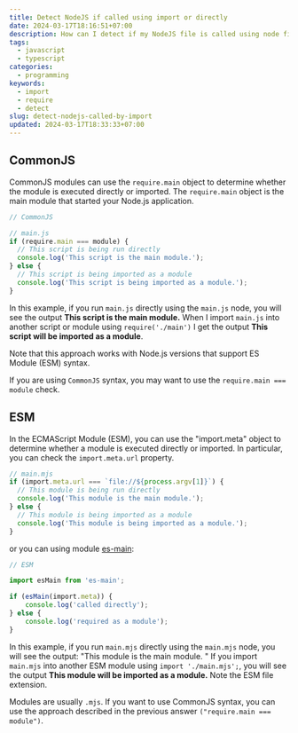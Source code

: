```yaml
---
title: Detect NodeJS if called using import or directly
date: 2024-03-17T18:16:51+07:00
description: How can I detect if my NodeJS file is called using node file path `node path-to-file` or `require('path-to-file')` or `import 'path-to-file'` ?
tags:
  - javascript
  - typescript
categories:
  - programming
keywords:
  - import
  - require
  - detect
slug: detect-nodejs-called-by-import
updated: 2024-03-17T18:33:33+07:00
---
```


## CommonJS

CommonJS modules can use the `require.main` object to determine whether the module is  executed directly or  imported. The `require.main` object is the main module that started your Node.js application.

```js
// CommonJS

// main.js
if (require.main === module) {
  // This script is being run directly
  console.log('This script is the main module.');
} else {
  // This script is being imported as a module
  console.log('This script is being imported as a module.');
}
```

In this example, if you run `main.js` directly using the `main.js` node, you will see the output **This script is the main module.** When I import `main.js` into another script or module using `require('./main')` I get the output **This script will be imported as a module**.

 Note that this approach works with Node.js versions that support ES Module (ESM) syntax.

 If you are using `CommonJS` syntax, you may want to use the `require.main === module` check.

## ESM

In the ECMAScript Module (ESM), you can use the "import.meta" object  to determine whether a module is  executed directly or  imported. In particular, you can check the `import.meta.url` property.

```ts
// main.mjs
if (import.meta.url === `file://${process.argv[1]}`) {
  // This module is being run directly
  console.log('This module is the main module.');
} else {
  // This module is being imported as a module
  console.log('This module is being imported as a module.');
}
```

or you can using module [es-main](http://npmjs.com/es-main):

```ts
// ESM

import esMain from 'es-main';

if (esMain(import.meta)) {
    console.log('called directly');
} else {
    console.log('required as a module');
}
```

In this example, if you run `main.mjs` directly using the `main.mjs` node, you will see the output: "This module is the main module.
" If you import `main.mjs` into another ESM module using `import './main.mjs';`, you will see the output **This module will be imported as a module.** Note  the ESM file extension.

Modules are usually `.mjs`. If you want to use CommonJS syntax, you can use the approach described in the previous answer `("require.main === module")`.

